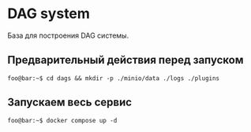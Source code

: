 # DAG system
База для построения DAG системы.

## Предварительный действия перед запуском
```
foo@bar:~$ cd dags && mkdir -p ./minio/data ./logs ./plugins
```

## Запускаем весь сервис
```
foo@bar:~$ docker compose up -d
```